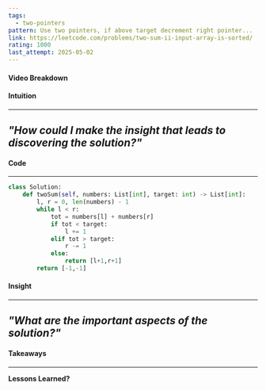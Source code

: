 ```yaml
---
tags:
  - two-pointers
pattern: Use two pointers, if above target decrement right pointer...
link: https://leetcode.com/problems/two-sum-ii-input-array-is-sorted/
rating: 1000
last_attempt: 2025-05-02
---
```

#### Video Breakdown


#### Intuition
---
_"How could I make the insight that leads to discovering the solution?"_
- 

#### Code
---

```python
class Solution:
    def twoSum(self, numbers: List[int], target: int) -> List[int]:
        l, r = 0, len(numbers) - 1
        while l < r:
            tot = numbers[l] + numbers[r]
            if tot < target:
                l += 1
            elif tot > target:
                r -= 1
            else:
                return [l+1,r+1]
        return [-1,-1]
```

#### Insight  
---
_"What are the important aspects of the solution?"_
- 

#### Takeaways
---
**Lessons Learned?**